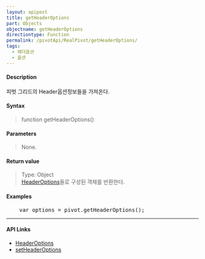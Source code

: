 ```yaml
---
layout: apipost
title: getHeaderOptions
part: Objects
objectname: getHeaderOptions
directiontype: Function
permalink: /pivotApi/RealPivot/getHeaderOptions/
tags:
  - 헤더옵션
  - 옵션
---
```



#### Description

 피벗 그리드의 Header옵션정보들을 가져온다.    

#### Syntax

> function getHeaderOptions()  

#### Parameters

> None.  

#### Return value

> Type: Object   
> [HeaderOptions](/pivotApi/types/HeaderOptions/)들로 구성된 객체를 반환한다.      

#### Examples 

<pre class="prettyprint">
    var options = pivot.getHeaderOptions();
</pre>

---

#### API Links

* [HeaderOptions](/pivotApi/types/HeaderOptions/)   
* [setHeaderOptions](/pivotApi/RealPivot/setHeaderOptions/)   